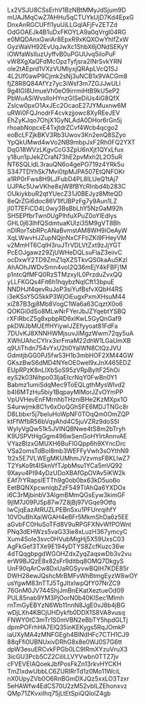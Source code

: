 Lx2VSJU8CSsErhV1BzNBtMMyJdSjum9D
mUAJMqCwZ7AHHu5qCTUYkUjD7Kd4EpxG
DnxAnRGCUFfl1yuUiLLGqlAFjFvZETZd
OdGOAEJk4B1uDxFKOYLA9a0qVrgl04RG
e0MQDAnxGwiAr8EpxR9xKQXOwYhlfZxW
GyzWaVH92EvUqJwXc1ShbX6jONdSEKyY
iOWfaWsIIuzUyffvB0uPGUUvq5iloPuF
vW8XgXaQFdMcOpzTyfjsra2INrSvkYRN
ole2tAEprd1VXzVUMlyxjQRApLVcQ1SJ
4L2Uf0awP9Cjmk2sNj3uNCB1x9VACGm8
fjZ8R8Q84AfYz7yc3iWsf3m7ZGJJwULl
9g4IGl8UmueVh0eO9irrmiHtB9kU5eP2
PbWuASiWvslloHYnzGISeDiUs4iG8QfX
Zslcw0pxO1AxJEc2OcaoE27JYMuxnw6M
uRWi0FQJnodrF4cvkzjjowc8XyREeJEV
EhZyKJqo7OhjX1GyNLAdA0DHor6rGn5j
rhoabNopcxE4TxjtdrZCvf4Wcb4qcgo2
eoBcLFZjkBKV3Rb3Uwov3Kn2enQ8SZyo
YpQkUMwd4wVo2NB9mbpJxF2Rh0FQ2YXT
DqG18WVzLKgvCcG3ZpU6nXjt1QYxLfux
y18un1pJekZCraN73hE2pvMxh2L2O5uR
NT6SQLldL3rauQN6o4gePO719z4YRk5u
S347TDYhSk7Mvi0tpMJPA507EtQNFOKr
a1RP0rFws8H9LJFubD4PL8ILUeQ1tAj7
UJPAc5UwVKhe8xjW8fBYcRInbd4b283C
OUkiykbuR2qtYUecZ31J0BEJyz8MteQD
8eQrZGi6doc86V1lfUBPzFg7y9Aun1LZ
jI0T7EFiCD4L0wy3BsBbLhY5NzGaM92h
SH5EPfbrTwn0UgPlhfuXPuZ0oYlEdIys
GHL0j63IhfQSdmtuaKUlzi35M9gVT8Bh
nDlRorTsbRPcANaBvmstAM8WH9iOeAyW
XqLWwvHJZupNQjnNxCFFtiZKi9FHeyVM
v2MmHT6CqIH3ruJTrVDLVtZxt9zJjYGT
PcEOJgawz29ZjUWHeDQLsuFlaZ3eiivC
ocDxwY2TD9ZmZ1qXZSTkvQS0kaAu5Kzl
AhAOhJWDvSmn4voI2Q36mEjY4kFBFj1M
p1ntcQfMFQ0RzSTMzxyIL0PrzduZvxQQ
yLLFKGQs4Fit6h1hqybzNqlCft13bpuE
NNDHJf4qevRuJoP3siYufBsfvXQbH4RS
i3eKSsY5G5kkP3WjOiEugxPxmXHsuM44
xiZ87B3gj8Mb8VogC1Wa6a63CqztX0o6
QOKGi0dSo8MLwNrFYerJbJZYqebtYSBQ
rXFiRbcZ5g8xpbpRD6xIKwL5GyQnGaf9
pkDWJbMUEffHYiywlJZEfyyoat81FdFa
7DUvKJ8XNNHWMjsuvJiMgzWwm72qy5uA
XWhUAhcCYlrx3xrFmaM22dhW1LGaUmXB
q9UiThdn754vYxU2ti0YalWN8CtQzJVU
GdmtjbGG0PJ5fw53H1b3mbHOF2XM44GW
GKszBwS6dMD4NYeOE0weI9xJnX465EDZ
EUpRPzK8nLlXbSoS95zVRpByItF25hOi
eyS2k03Nihpo03IjaEIcrNqY0FwBn0Y1
Babmz1umiSdqMec9ToEQLgthMysWlvd2
b4I6MTzHu5biy1BqpayMlMorJZvOYmPP
VpUVHevEnFMrnhbTHzniBHe2KzMXpx1O
S4urwjmk8C1v6xOoQGhSFE6MDJTNGc8r
D8Lbbxr5j7beIuHoWpNF0TOqQm0OmZQP
ktFfWfbR56bVqyAhd4C5juVZRz9doS5I
WylyVgQw51k5JVINQBNwe4tS8m2bTryh
K9USPVtHgGgm496wSenGoHYlrtAnnvAE
VYazBIzxGMUXH6BuFlGQpp6h9XYncDrc
VSa2omsTdBoI8mb3WEFFyVwh3sOYthN9
1t2x5E7VLWEgMKUMhmJVzvmsFBKLlwZ7
T2YsKo9t4ISknVfTJpbMsu1YCa5mVQ92
9Xayu4PI94yDzUDoXBAfGpOVAv5iKW2k
EAf7rYRapsIETTh9g0ob0bx63kD5uo6o
EetBQNXpcwnIqbZzF549TIAhQa6YXDOx
i6C3rMjbinbV3AlgmBMmQGsEyw3kimGF
9jlM7J09PJ5p87w7Z8jBj97VGqe9Otfq
IwCjqEazAtRUZLPEBnSxu1PFUnrqihfY
10VOuBhXaiWGAH4eBFr5MkmShDa6z5EE
aGvbFC0HuSoTFd8V9uRPGFXNvWfPOWnt
PNq3dEHWzs5vaG33ie8xLuzH367ymcyC
Xum4Sole3svc0HVubMigHj5X59UxsC03
AgFkGef3TXe9E194yDTYS8ZcfKuzc36w
4dTQqgbpgdWGOHZdxZyqZaqswDb3v2vu
erW9BJQzE8x82sFr9ditbq8OMQ7DkgyS
UnF90qArCw8DxUaRGSyvwBQlH7KDE85r
DWH28ewJQshcMrBMFvWhBtmgEyzW8wOY
usYgwM83nTTJ5TgJItxlwpQfY07NrZC9
76GnM0JV744ShjJmBnEKatXeztueOd09
PUL85nab9YM3PjOorN0b40KlSec1Mlmh
rnTmGyEBYzN6Wb11nnN8JgE0vJ8b4jBG
wDjLXh4KBCjUHDykfb0DDX1S8VA8vusq
FNWY0tC3mTr1S0mVBN2eBbTY5hpdGLTj
dpmPOFrhHA7ElQ35inKEKygs5RqJOmkP
iaUXyMA4zMNFGEgh4BlNdHFc7CTH1CJ9
88qFfi0UBNUxivDRhG8x8e0WJ0S7G6tt
dpW3esuERCvkFPGb0LC9IRmXYzuVruX3
3icGU3Pcb5CZ2CiliLLVYVwbn0TTZ7jv
cFVEVEIAQoekJbfPosFkZn13rkvHYCKH
TmZlxdwUbbLC6ZURIRrTd1z0Mo11WciL
nX0UpyZVb0O6RnBGmDXJQz5xxLO3Tzxr
5eHAWfw4EdCS70U2zM52vblLZEhonxvz
QMp71ZKvxiIhq75jLtEtSpiQQlolZ4gb
